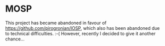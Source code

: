 # MOSP
This project has became abandoned in favour of https://github.com/pirogronian/IOSP, which also has been abandoned due to technical difficulties. :-( However, recently I decided to give it another chance...
